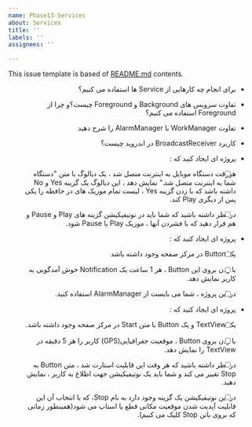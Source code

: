 ```yaml
---
name: Phase13-Services
about: Services
title: ''
labels: ''
assignees: ''

---
```


This issue template is based of [README.md](README.md) contents.

<div dir="rtl" align='right'>
 
- برای انجام چه کارهایی از Service ها استفاده می کنیم؟ 

- تفاوت سرویس های Background و  Foreground چیست؟و چرا از Foreground استفاده می کنیم؟ 

- تفاوت WorkManager با AlarmManager را شرح دهید 

- کاربرد BroadcastReceiver در اندروید چیست؟ 

- پروژه ای ایجاد کنید که : 

-[ ] هروقت دستگاه موبایل به اینترنت متصل شد ، یک دیالوگ با متن "دستگاه شما به اینترنت متصل شد." نمایش دهد ، این دیالوگ یک گزینه Yes و No داشته باشد که با زدن گزینه Yes ، لیست تمام موزیک های در حافظه را یکی پس از دیگری Play کند. 

-[ ] در نظر داشته باشید که شما باید در نوتیفیکیشن گزینه های Play و Pause و هم قرار دهید که با فشردن آنها ، موزیک Play یا Pause شود. 

- پروژه ای ایجاد کنید که : 

-[ ] یک Button در مرکز صفحه وجود داشته باشد 

-[ ] با زدن بروی این Button ، هر 1 ساعت یک Notification خوش آمدگویی به کاربر نمایش دهد. 

-[ ] در این پروژه ، شما می بایست از AlarmManager استفاده کنید. 

- پروژه ای ایجاد کنید که : 

-[ ] یک TextView و یک Button با متن Start در مرکز صفحه وجود داشته باشد. 

-[ ] با زدن بروی Button ، موقعیت جغرافیایی(GPS) کاربر را هر 5 دقیقه در TextView را نمایش دهد. 

-[ ] در نظر داشته باشید که هر وقت این قابلیت استارت شد ، متن Button به Stop تغییر می کند و شما باید یک نوتیفیکیشن جهت اطلاع به کاربر ، نمایش دهید. 

-[ ] در این نوتیفیکیشن یک گزینه وجود دارد به نام Stop، که با انتخاب آن این قابلیت آپدیت شدن موقعیت مکانی قطع یا استاپ می شود(همینطور زمانی که بروی باتن Stop کلیک می کنیم). 
</div>
